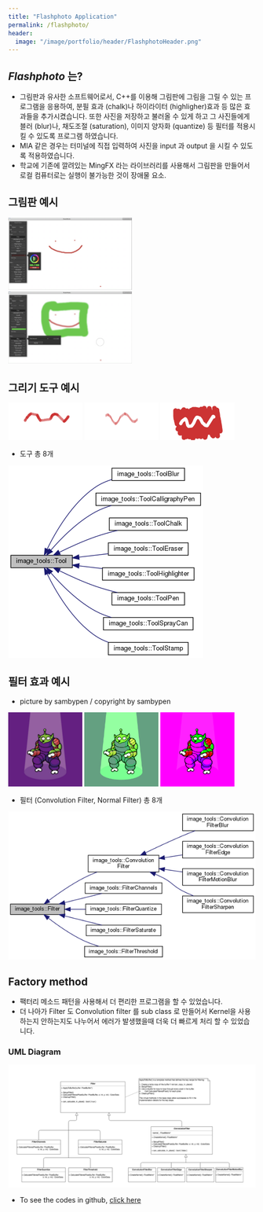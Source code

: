 ```yaml
---
title: "Flashphoto Application"
permalink: /flashphoto/
header:
  image: "/image/portfolio/header/FlashphotoHeader.png"
---
```


## *Flashphoto* 는?
 - 그림판과 유사한 소프트웨어로서, C++를 이용해 그림판에 그림을 그릴 수 있는 프로그램을 응용하여, 분필 효과 (chalk)나 하이라이터 (highligher)효과 등
   많은 효과들을 추가시켰습니다. 또한 사진을 저장하고 불러올 수 있게 하고 그 사진들에게 블러 (blur)나,
   채도조절 (saturation), 이미지 양자화 (quantize) 등 필터를 적용시킬 수 있도록 프로그램 하였습니다.
 - MIA 같은 경우는 터미널에 직접 입력하여 사진을 input 과 output 을 시킬 수 있도록 적용하였습니다.
 - 학교에 기존에 깔려있는 MingFX 라는 라이브러리를 사용해서 그림판을 만들어서 로컬 컴퓨터로는 실행이 불가능한 것이 장애물 요소.


## 그림판 예시
<img src="/image/Flashphoto/FlashphotoApp1.png" width="50%" height="50%">
<img src="/image/Flashphoto/FlashphotoApp2.png" width="50%" height="50%">


## 그리기 도구 예시
<img src="/image/Flashphoto/chalk_example.png" width="30%" height="30%">
<img src="/image/Flashphoto/highlighter_example.png" width="30%" height="30%">
<img src="/image/Flashphoto/eraser_example.png" width="30%" height="30%">

 - 도구 총 8개

<img src="/image/Flashphoto/classimage__tools_1_1Tool__inherit__graph.png">


## 필터 효과 예시
 - picture by sambypen / copyright by sambypen
<img src="/image/Flashphoto/blur-5.0-out.png" width="30%" height="30%">
<img src="/image/Flashphoto/green-5.0-out.png" width="30%" height="30%">
<img src="/image/Flashphoto/saturate-5.0-out.png" width="30%" height="30%">

 - 필터 (Convolution Filter, Normal Filter) 총 8개
 <img src="/image/Flashphoto/classimage__tools_1_1Filter__inherit__graph.png">


## Factory method
 - 팩터리 메소드 패턴을 사용해서 더 편리한 프로그램을 할 수 있었습니다.
  - 더 나아가 Filter 도 Convolution filter 를 sub class 로 만들어서 Kernel을 사용하는지 안하는지도
    나누어서 에러가 발생했을때 더욱 더 빠르게 처리 할 수 있었습니다.

### UML Diagram
<img src="/image/Flashphoto/Template.png">


- To see the codes in github, [click here](https://github.com/donghakang/Flashphoto_Application)
